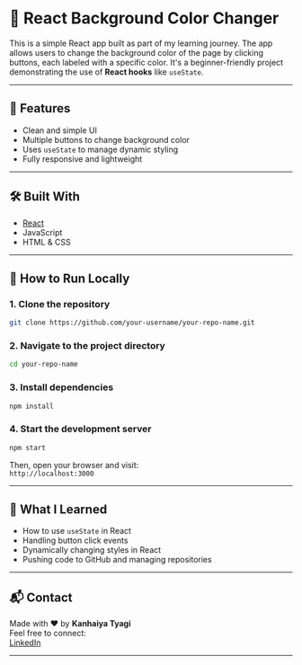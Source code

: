 # 🎨 React Background Color Changer

This is a simple React app built as part of my learning journey. The app allows users to change the background color of the page by clicking buttons, each labeled with a specific color. It's a beginner-friendly project demonstrating the use of **React hooks** like `useState`.

---

## 🚀 Features

- Clean and simple UI  
- Multiple buttons to change background color  
- Uses `useState` to manage dynamic styling  
- Fully responsive and lightweight  

---

## 🛠️ Built With

- [React](https://reactjs.org/)  
- JavaScript  
- HTML & CSS  

---

## 📂 How to Run Locally


### 1. Clone the repository
```bash
git clone https://github.com/your-username/your-repo-name.git
```

### 2. Navigate to the project directory
```bash
cd your-repo-name
```

### 3. Install dependencies
```bash
npm install
```

### 4. Start the development server
```bash
npm start
```
Then, open your browser and visit:  
`http://localhost:3000`

---

## 🎯 What I Learned

- How to use `useState` in React  
- Handling button click events  
- Dynamically changing styles in React  
- Pushing code to GitHub and managing repositories  

---

## 📬 Contact

Made with ❤️ by **Kanhaiya Tyagi**  
Feel free to connect:  
[LinkedIn](https://www.linkedin.com/in/kanhaiya-tyagi/) <!-- Replace with your actual LinkedIn profile -->

---
